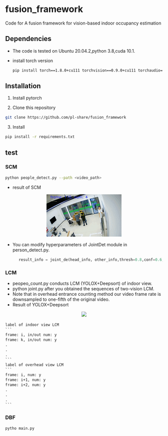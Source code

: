 # fusion_framework
Code for A fusion framework for vision-based indoor occupancy estimation

## Dependencies
- The code is tested on Ubuntu 20.04.2,python 3.8,cuda 10.1.

- install torch version 

  ```bash
  pip install torch==1.8.0+cu111 torchvision==0.9.0+cu111 torchaudio==0.8.0 -f https://download.pytorch.org/whl/torch_stable.html
  ```



## Installation
 1. Install pytorch

 2. Clone this repository
  ```bash
  git clone https://github.com/pl-share/fusion_framework
  ```
 3. Install 
  ```bash
  pip install -r requirements.txt
  ```
  

## test
### SCM 

```Bash
python people_detect.py --path <video_path>
```
- result of SCM
<center><img src="./gif/1.gif" width = "" height = ""></center>

- You can modify hyperparameters of JointDet module in person_detect.py.
```python 
      result_info = joint_de(head_info, other_info,thresh=0.8,conf=0.6,thresh1=0.8)  #line 50
```
### LCM
- peopeo_count.py conducts LCM (YOLOX+Deepsort) of indoor view.
- python joint.py after you obtained the sequences of two-vision LCM.
- Note that in overhead entrance counting method our video frame rate is downsampled to one-fifth of the original video.
- Result of YOLOX+Deepsort
<center><img src="./gif/2.gif" width = "" height = ""></center>
    
    label of indoor view LCM
    ```
    frame: i, in/out num: y
    frame: k, in/out num: y
    .
    .
    .
    ```
    label of overhead view LCM
    ```
    frame: i, num: y
    frame: i+1, num: y
    frame: i+2, num: y
    .
    .
    .
    ```

### DBF

```bash 
pytho main.py
```

